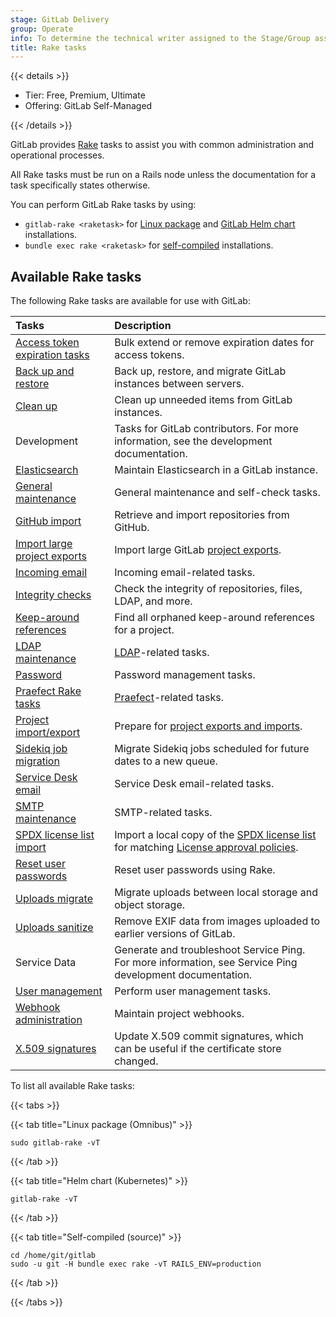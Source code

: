 ```yaml
---
stage: GitLab Delivery
group: Operate
info: To determine the technical writer assigned to the Stage/Group associated with this page, see https://handbook.gitlab.com/handbook/product/ux/technical-writing/#assignments
title: Rake tasks
---
```


{{< details >}}

- Tier: Free, Premium, Ultimate
- Offering: GitLab Self-Managed

{{< /details >}}

GitLab provides [Rake](https://ruby.github.io/rake/) tasks to assist you with common administration and operational
processes.

All Rake tasks must be run on a Rails node unless the documentation for a task specifically states otherwise.

You can perform GitLab Rake tasks by using:

- `gitlab-rake <raketask>` for [Linux package](https://docs.gitlab.com/omnibus/) and [GitLab Helm chart](https://docs.gitlab.com/charts/troubleshooting/kubernetes_cheat_sheet.html#gitlab-specific-kubernetes-information) installations.
- `bundle exec rake <raketask>` for [self-compiled](../../install/self_compiled/_index.md) installations.

## Available Rake tasks

The following Rake tasks are available for use with GitLab:

| Tasks                                                                                                 | Description |
|:------------------------------------------------------------------------------------------------------|:------------|
| [Access token expiration tasks](tokens/_index.md)                                                     | Bulk extend or remove expiration dates for access tokens. |
| [Back up and restore](../backup_restore/_index.md)                                                    | Back up, restore, and migrate GitLab instances between servers. |
| [Clean up](cleanup.md)                                                                                | Clean up unneeded items from GitLab instances. |
| Development                                                                                           | Tasks for GitLab contributors. For more information, see the development documentation. |
| [Elasticsearch](../../integration/advanced_search/elasticsearch.md#gitlab-advanced-search-rake-tasks) | Maintain Elasticsearch in a GitLab instance. |
| [General maintenance](maintenance.md)                                                                 | General maintenance and self-check tasks. |
| [GitHub import](../../user/project/import/github.md)                                                  | Retrieve and import repositories from GitHub. |
| [Import large project exports](project_import_export.md#import-large-projects)                        | Import large GitLab [project exports](../../user/project/settings/import_export.md). |
| [Incoming email](incoming_email.md)                                                                   | Incoming email-related tasks. |
| [Integrity checks](check.md)                                                                          | Check the integrity of repositories, files, LDAP, and more. |
| [Keep-around references](keep_around.md)                                                              | Find all orphaned keep-around references for a project. |
| [LDAP maintenance](ldap.md)                                                                           | [LDAP](../auth/ldap/_index.md)-related tasks. |
| [Password](password.md)                                                                               | Password management tasks. |
| [Praefect Rake tasks](praefect.md)                                                                    | [Praefect](../gitaly/praefect/_index.md)-related tasks. |
| [Project import/export](project_import_export.md)                                                     | Prepare for [project exports and imports](../../user/project/settings/import_export.md). |
| [Sidekiq job migration](../sidekiq/sidekiq_job_migration.md)                                          | Migrate Sidekiq jobs scheduled for future dates to a new queue. |
| [Service Desk email](service_desk_email.md)                                                           | Service Desk email-related tasks. |
| [SMTP maintenance](smtp.md)                                                                           | SMTP-related tasks. |
| [SPDX license list import](spdx.md)                                                                   | Import a local copy of the [SPDX license list](https://spdx.org/licenses/) for matching [License approval policies](../../user/compliance/license_approval_policies.md). |
| [Reset user passwords](../../security/reset_user_password.md#use-a-rake-task)                         | Reset user passwords using Rake. |
| [Uploads migrate](uploads/migrate.md)                                                                 | Migrate uploads between local storage and object storage. |
| [Uploads sanitize](uploads/sanitize.md)                                                               | Remove EXIF data from images uploaded to earlier versions of GitLab. |
| Service Data                                                                                          | Generate and troubleshoot Service Ping. For more information, see Service Ping development documentation. |
| [User management](user_management.md)                                                                 | Perform user management tasks. |
| [Webhook administration](web_hooks.md)                                                                | Maintain project webhooks. |
| [X.509 signatures](x509_signatures.md)                                                                | Update X.509 commit signatures, which can be useful if the certificate store changed. |

To list all available Rake tasks:

{{< tabs >}}

{{< tab title="Linux package (Omnibus)" >}}

```shell
sudo gitlab-rake -vT
```

{{< /tab >}}

{{< tab title="Helm chart (Kubernetes)" >}}

```shell
gitlab-rake -vT
```

{{< /tab >}}

{{< tab title="Self-compiled (source)" >}}

```shell
cd /home/git/gitlab
sudo -u git -H bundle exec rake -vT RAILS_ENV=production
```

{{< /tab >}}

{{< /tabs >}}
